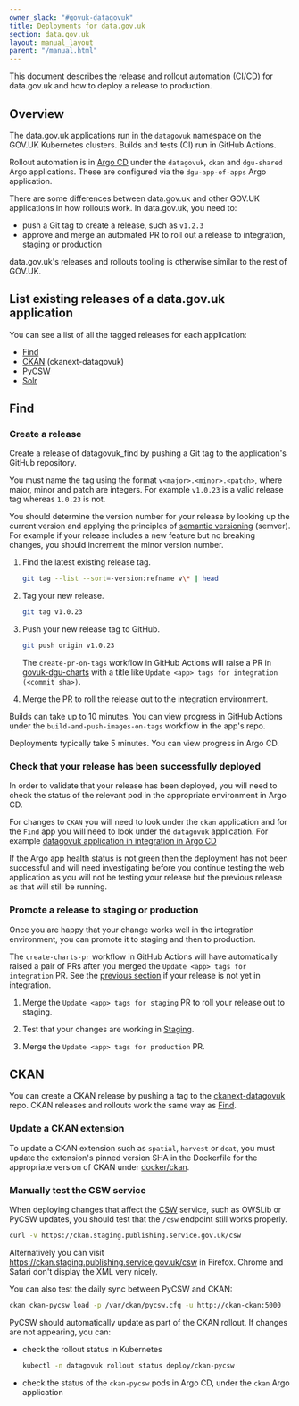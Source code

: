 ```yaml
---
owner_slack: "#govuk-datagovuk"
title: Deployments for data.gov.uk
section: data.gov.uk
layout: manual_layout
parent: "/manual.html"
---
```

[find]: https://github.com/alphagov/datagovuk_find
[Staging]: https://staging.data.gov.uk/
[CKAN]: https://github.com/alphagov/ckanext-datagovuk
[ckanext-datagovuk]: https://github.com/alphagov/ckanext-datagovuk
[docker/ckan]: https://github.com/alphagov/ckanext-datagovuk/tree/main/docker/ckan
[ckan-publisher]: https://ckan.publishing.service.gov.uk/
[Argo CD]: https://argo.eks.integration.govuk.digital/
[govuk-dgu-charts]: https://github.com/alphagov/govuk-dgu-charts/pulls
[CSW]: https://opengeospatial.github.io/e-learning/cat/text/main.html

This document describes the release and rollout automation (CI/CD) for data.gov.uk and how to deploy a release to production.

## Overview

The data.gov.uk applications run in the `datagovuk` namespace on the GOV.UK Kubernetes clusters. Builds and tests (CI) run in GitHub Actions.

Rollout automation is in [Argo CD] under the `datagovuk`, `ckan` and `dgu-shared` Argo applications. These are configured via the `dgu-app-of-apps` Argo application.

There are some differences between data.gov.uk and other GOV.UK applications in how rollouts work. In data.gov.uk, you need to:

- push a Git tag to create a release, such as `v1.2.3`
- approve and merge an automated PR to roll out a release to integration, staging or production

data.gov.uk's releases and rollouts tooling is otherwise similar to the rest of GOV.UK.

## List existing releases of a data.gov.uk application

You can see a list of all the tagged releases for each application:

- [Find](https://github.com/alphagov/datagovuk_find/pkgs/container/datagovuk_find)
- [CKAN](https://github.com/alphagov/ckanext-datagovuk/pkgs/container/ckan) (ckanext-datagovuk)
- [PyCSW](https://github.com/alphagov/ckanext-datagovuk/pkgs/container/pycsw)
- [Solr](https://github.com/alphagov/ckanext-datagovuk/pkgs/container/solr)

## Find

### Create a release

Create a release of datagovuk_find by pushing a Git tag to the application's GitHub repository.

You must name the tag using the format `v<major>.<minor>.<patch>`, where major, minor and patch are integers. For example `v1.0.23` is a valid release tag whereas `1.0.23` is not.

You should determine the version number for your release by looking up the current version and applying the principles of [semantic versioning](https://semver.org/) (semver). For example if your release includes a new feature but no breaking changes, you should increment the minor version number.

1. Find the latest existing release tag.

    ```sh
    git tag --list --sort=-version:refname v\* | head
    ```

1. Tag your new release.

    ```sh
    git tag v1.0.23
    ```

1. Push your new release tag to GitHub.

    ```sh
    git push origin v1.0.23
    ```

    The `create-pr-on-tags` workflow in GitHub Actions will raise a PR in [govuk-dgu-charts] with a title like `Update <app> tags for integration (<commit_sha>)`.

1. Merge the PR to roll the release out to the integration environment.

Builds can take up to 10 minutes. You can view progress in GitHub Actions under the `build-and-push-images-on-tags` workflow in the app's repo.

Deployments typically take 5 minutes. You can view progress in Argo CD.

### Check that your release has been successfully deployed

In order to validate that your release has been deployed, you will need to check the status of the relevant pod in the appropriate environment in Argo CD.

For changes to `CKAN` you will need to look under the `ckan` application and for the `Find` app you will need to look under the `datagovuk` application. For example [datagovuk application in integration in Argo CD](https://argo.eks.integration.govuk.digital/applications/cluster-services/datagovuk)

If the Argo app health status is not green then the deployment has not been successful and will need investigating before you continue testing the web application as you will not be testing your release but the previous release as that will still be running.

### Promote a release to staging or production

Once you are happy that your change works well in the integration environment, you can promote it to staging and then to production.

The `create-charts-pr` workflow in GitHub Actions will have automatically raised a pair of PRs after you merged the `Update <app> tags for integration` PR. See the [previous section](#create-a-release) if your release is not yet in integration.

1. Merge the `Update <app> tags for staging` PR to roll your release out to staging.

1. Test that your changes are working in [Staging].

1. Merge the `Update <app> tags for production` PR.

## CKAN

You can create a CKAN release by pushing a tag to the [ckanext-datagovuk] repo. CKAN releases and rollouts work the same way as [Find](#Find).

### Update a CKAN extension

To update a CKAN extension such as `spatial`, `harvest` or `dcat`, you must update the extension's pinned version SHA in the Dockerfile for the appropriate version of CKAN under [docker/ckan].

### Manually test the CSW service

When deploying changes that affect the [CSW] service, such as OWSLib or PyCSW updates, you should test that the `/csw` endpoint still works properly.

```sh
curl -v https://ckan.staging.publishing.service.gov.uk/csw
```

Alternatively you can visit <https://ckan.staging.publishing.service.gov.uk/csw> in Firefox. Chrome and Safari don't display the XML very nicely.

You can also test the daily sync between PyCSW and CKAN:

```sh
ckan ckan-pycsw load -p /var/ckan/pycsw.cfg -u http://ckan-ckan:5000
```

PyCSW should automatically update as part of the CKAN rollout. If changes are not appearing, you can:

- check the rollout status in Kubernetes

    ```sh
    kubectl -n datagovuk rollout status deploy/ckan-pycsw
    ```

- check the status of the `ckan-pycsw` pods in Argo CD, under the `ckan` Argo application

